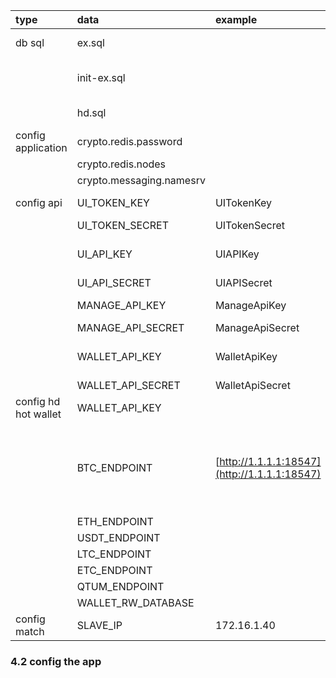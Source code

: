 

| type | data | example | description |
| :--- | :--- | :--- | :--- |
| db sql | ex.sql |  | the structure of trading engine db |
|  | init-ex.sql |  | the initial data of the ex db.Depends on the initial token listing plan |
|  | hd.sql |  | the structure of the wallet db |
| config application | crypto.redis.password |  | the redis password |
|  | crypto.redis.nodes |  | redis endpoints |
|  | crypto.messaging.namesrv |  | RocketMQ endpoint |
| config api | UI\_TOKEN\_KEY | UITokenKey | for app to access trading APIs \(orders\). |
|  | UI\_TOKEN\_SECRET | UITokenSecret |  |
|  | UI\_API\_KEY | UIAPIKey | for app to access other APIs \(withdraw, deposit, balances, etc\) |
|  | UI\_API\_SECRET | UIAPISecret |  |
|  | MANAGE\_API\_KEY | ManageApiKey | for accessing manage APIs |
|  | MANAGE\_API\_SECRET | ManageApiSecret |  |
|  | WALLET\_API\_KEY | WalletApiKey | for accessing wallet APIs, will only be needed by the wallet |
|  | WALLET\_API\_SECRET | WalletApiSecret |  |
| config hd hot wallet | WALLET\_API\_KEY |  |  |
|  | BTC\_ENDPOINT | [http://1.1.1.1:18547](http://1.1.1.1:18547) | the btc endpoint. can also assign the start height setting:                                            crypto.wallet.eth.start-block-height;                                 crypto.wallet.eth.start-block-hash |
|  | ETH\_ENDPOINT |  |  |
|  | USDT\_ENDPOINT |  |  |
|  | LTC\_ENDPOINT |  |  |
|  | ETC\_ENDPOINT |  |  |
|  | QTUM\_ENDPOINT |  |  |
|  | WALLET\_RW\_DATABASE |  |  |
| config match | SLAVE\_IP | 172.16.1.40 | which one is to be the slave matching engine |



### 4.2 config the app



